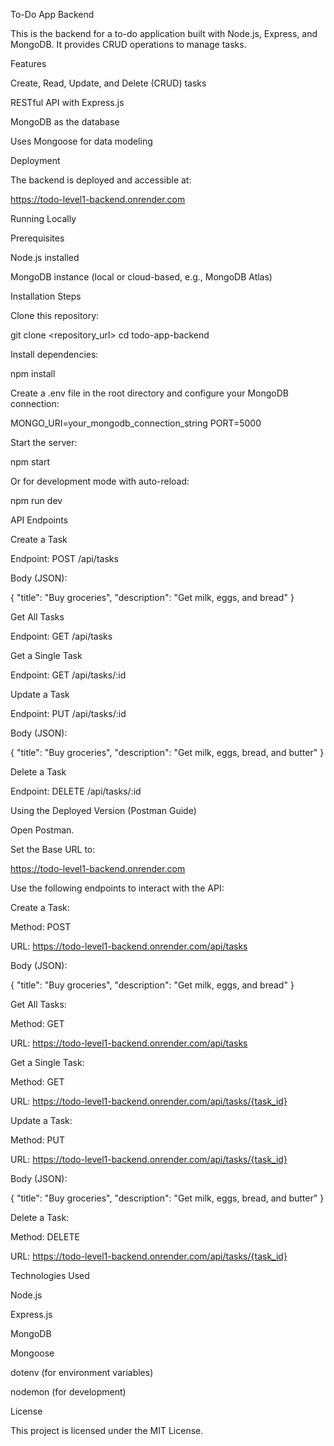 To-Do App Backend

This is the backend for a to-do application built with Node.js, Express, and MongoDB. It provides CRUD operations to manage tasks.

Features

Create, Read, Update, and Delete (CRUD) tasks

RESTful API with Express.js

MongoDB as the database

Uses Mongoose for data modeling

Deployment

The backend is deployed and accessible at:

https://todo-level1-backend.onrender.com

Running Locally

Prerequisites

Node.js installed

MongoDB instance (local or cloud-based, e.g., MongoDB Atlas)

Installation Steps

Clone this repository:

git clone <repository_url>
cd todo-app-backend

Install dependencies:

npm install

Create a .env file in the root directory and configure your MongoDB connection:

MONGO_URI=your_mongodb_connection_string
PORT=5000

Start the server:

npm start

Or for development mode with auto-reload:

npm run dev

API Endpoints

Create a Task

Endpoint: POST /api/tasks

Body (JSON):

{
"title": "Buy groceries",
"description": "Get milk, eggs, and bread"
}

Get All Tasks

Endpoint: GET /api/tasks

Get a Single Task

Endpoint: GET /api/tasks/:id

Update a Task

Endpoint: PUT /api/tasks/:id

Body (JSON):

{
"title": "Buy groceries",
"description": "Get milk, eggs, bread, and butter"
}

Delete a Task

Endpoint: DELETE /api/tasks/:id

Using the Deployed Version (Postman Guide)

Open Postman.

Set the Base URL to:

https://todo-level1-backend.onrender.com

Use the following endpoints to interact with the API:

Create a Task:

Method: POST

URL: https://todo-level1-backend.onrender.com/api/tasks

Body (JSON):

{
"title": "Buy groceries",
"description": "Get milk, eggs, and bread"
}

Get All Tasks:

Method: GET

URL: https://todo-level1-backend.onrender.com/api/tasks

Get a Single Task:

Method: GET

URL: https://todo-level1-backend.onrender.com/api/tasks/{task_id}

Update a Task:

Method: PUT

URL: https://todo-level1-backend.onrender.com/api/tasks/{task_id}

Body (JSON):

{
"title": "Buy groceries",
"description": "Get milk, eggs, bread, and butter"
}

Delete a Task:

Method: DELETE

URL: https://todo-level1-backend.onrender.com/api/tasks/{task_id}

Technologies Used

Node.js

Express.js

MongoDB

Mongoose

dotenv (for environment variables)

nodemon (for development)

License

This project is licensed under the MIT License.

